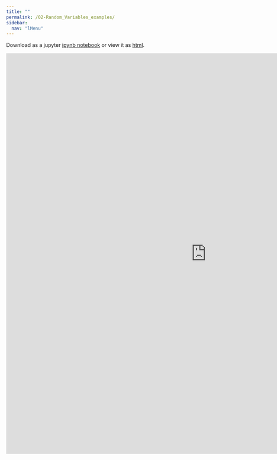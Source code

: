 ```yaml
---
title: ""
permalink: /02-Random_Variables_examples/
sidebar:
  nav: "lMenu"
---
```


Download as a jupyter [ipynb notebook](https://datascience-intro.github.io/1MS041-2024/notebooks/02-Random_Variables_examples.ipynb) or view it as [html](https://datascience-intro.github.io/1MS041-2024/notebooks/02-Random_Variables_examples.html).

<iframe src="https://datascience-intro.github.io/1MS041-2024/notebooks/02-Random_Variables_examples.html" width="1080" height="1080" frameborder="0"></iframe>

    